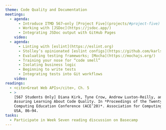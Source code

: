 ```yaml
---
theme: Code Quality and Documentation
meetings:
  - agenda:
      - Introduce ITMD 567–only [Project Five](projects/#project-five)
      - Working with [JSDoc](https://jsdoc.app/)
      - Integrating JSDoc output with GitHub Pages
    video:
  - agenda:
      - Linting with [eslint](https://eslint.org)
      - Stolley’s opinionated [eslint configs](https://github.com/karlstolley/eslint-config)
      - Evaluating testing frameworks; [Mocha](https://mochajs.org/)
      - Training your nose for “code smell”
      - Isolating business logic
      - Beginning to write tests
      - Integrating tests into Git workflows
    video:
readings:
  - <cite>Great Web APIs</cite>, Ch. 5
  - >
    [567 Students Only] Diana Kirk, Tyne Crow, Andrew Luxton-Reilly, and Ewan Tempero. 2020. On
    Assuring Learning About Code Quality. In *Proceedings of the Twenty-Second Australasian
    Computing Education Conference (ACE’20)*. Association for Computing Machinery, New York, NY,
    USA, 86–94.
tasks:
  - Participate in Week Seven reading discussion on Basecamp
---
```

